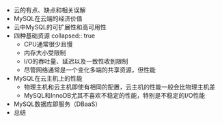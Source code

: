 - 云的有点、缺点和相关误解
- MySQL在云端的经济价值
- 云中MySQL的可扩展性和高可用性
- 四种基础资源
  collapsed:: true
	- CPU通常很少且慢
	- 内存大小受限制
	- I/O的吞吐量、延迟以及一致性收到限制
	- 尽管网络通常是一个变化多端的共享资源，但性能
- MySQL在云主机上的性能
	- 物理主机和云主机即使有相同的配置，云主机的性能一般会比物理主机差
	- MySQL和InnoDB尤其不喜欢不稳定的性能，特别是不稳定的I/O性能
- MySQL数据库即服务（DBaaS）
- 总结